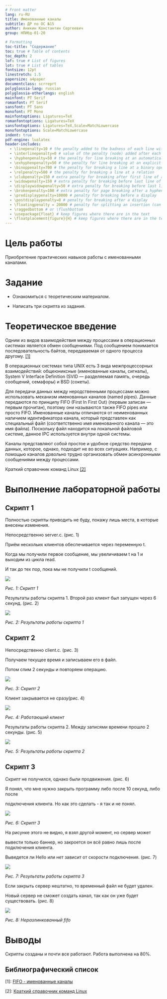 ```yaml
---
# Front matter
lang: ru-RU
title: Именованные каналы
subtitle: ДР по ОС №15
author: Аникин Константин Сергеевич
group: НПИбд-01-20

# Formatting
toc-title: "Содержание"
toc: true # Table of contents
toc_depth: 2
lof: true # List of figures
lot: true # List of tables
fontsize: 12pt
linestretch: 1.5
papersize: a4paper
documentclass: scrreprt
polyglossia-lang: russian
polyglossia-otherlangs: english
mainfont: PT Serif
romanfont: PT Serif
sansfont: PT Sans
monofont: PT Mono
mainfontoptions: Ligatures=TeX
romanfontoptions: Ligatures=TeX
sansfontoptions: Ligatures=TeX,Scale=MatchLowercase
monofontoptions: Scale=MatchLowercase
indent: true
pdf-engine: lualatex
header-includes:
  - \linepenalty=10 # the penalty added to the badness of each line within a paragraph (no associated penalty node) Increasing the value makes tex try to have fewer lines in the paragraph.
  - \interlinepenalty=0 # value of the penalty (node) added after each line of a paragraph.
  - \hyphenpenalty=50 # the penalty for line breaking at an automatically inserted hyphen
  - \exhyphenpenalty=50 # the penalty for line breaking at an explicit hyphen
  - \binoppenalty=700 # the penalty for breaking a line at a binary operator
  - \relpenalty=500 # the penalty for breaking a line at a relation
  - \clubpenalty=150 # extra penalty for breaking after first line of a paragraph
  - \widowpenalty=150 # extra penalty for breaking before last line of a paragraph
  - \displaywidowpenalty=50 # extra penalty for breaking before last line before a display math
  - \brokenpenalty=100 # extra penalty for page breaking after a hyphenated line
  - \predisplaypenalty=10000 # penalty for breaking before a display
  - \postdisplaypenalty=0 # penalty for breaking after a display
  - \floatingpenalty = 20000 # penalty for splitting an insertion (can only be split footnote in standard LaTeX)
  - \raggedbottom # or \flushbottom
  - \usepackage{float} # keep figures where there are in the text
  - \floatplacement{figure}{H} # keep figures where there are in the text
---
```


# Цель работы

Приобретение практических навыков работы с именованными каналами.

# Задание

- Ознакомиться с теоретическим материалом.

- Написать три скрипта из задания.

# Теоретическое введение 

Одним из видов взаимодействия между процессами в операционных системах
является обмен сообщениями. Под сообщением понимается последовательность
байтов, передаваемая от одного процесса другому. [[1]](https://www.opennet.ru/docs/RUS/linux_parallel/node17.html)

В операционных системах типа UNIX есть 3 вида межпроцессорных взаимодействий: общеюниксные (именованные каналы, сигналы), System V Interface
Definition (SVID — разделяемая память, очередь сообщений, семафоры) и BSD (сокеты).

Для передачи данных между неродственными процессами можно использовать
механизм именованных каналов (named pipes). Данные передаются по принципу
FIFO (First In First Out) (первым записан — первым прочитан), поэтому они называются 
также FIFO pipes или просто FIFO. Именованные каналы отличаются от
неименованных наличием идентификатора канала, который представлен 
как специальный файл (соответственно имя именованного канала — это имя файла). 
Поскольку файл находится на локальной файловой системе, 
данное IPC используется внутри одной системы.

Каналы представляют собой простое и удобное средство передачи данных, 
которое, однако, подходит не во всех ситуациях. Например, с помощью каналов 
довольно трудно организовать обмен асинхронными сообщениями между процессами.

Краткий справочник команд Linux [[2]](https://hpc.icc.ru/documentation/cmnds.pdf)

# Выполнение лабораторной работы

## Скрипт 1

Полностью скрипты приводить не буду, покажу лишь места, в которые внесены изменения.

Непосредственно server.c. (рис. 1)

Приём нескольих клиентов обеспечивается через переменную t.

Когда мы получили первое сообщение, мы увеличиваем t на 1 и выходим из цикла read.

И так до тех пор, пока мы не получили t сообщений.

![](https://raw.githubusercontent.com/RituLiot/os-15/main/images/11.png)

*Рис. 1: Скрипт 1*

Результаты работы скрипта 1. Второй раз клиент был запущен через 6 секунд. (рис. 2)

![](https://raw.githubusercontent.com/RituLiot/os-15/main/images/12.png)

*Рис. 2: Результаты работы скрипта 1*

## Скрипт 2

Непосредственно client.c. (рис. 3)

Получаем текущее время и записываем его в файл.

Потом спим 2 секунды и повторяем операцию.

![](https://raw.githubusercontent.com/RituLiot/os-15/main/images/21.png)

*Рис. 3: Скрипт 2*

Клиент закрывается не сразу(рис. 4)

![](https://raw.githubusercontent.com/RituLiot/os-15/main/images/22.png)

*Рис. 4: Работаюший клиент*

Результаты работы скрипта 2. Между записями времени прошло 2 секунды. (рис. 5)

![](https://raw.githubusercontent.com/RituLiot/os-15/main/images/23.png)

*Рис. 5: Результаты работы скрипта 2*

## Скрипт 3

Скрипт не получился, однако были продвижения. (рис. 6)

Я понял, что мне нужно закрыть программу либо после 10 секунд, либо после 

подключения клиента. Но как это сделать - я так и не понял.

![](https://raw.githubusercontent.com/RituLiot/os-15/main/images/31.png)

*Рис. 6: Скрипт 3*

На рисунке этого не видно, я взял другой момент, но сервер может

вывести только баннер, но закроется он всё равно лишь после подключения клиента.

Выведется ли Hello или нет зависит от скорости подключения. (рис. 7)

![](https://raw.githubusercontent.com/RituLiot/os-15/main/images/32.png)

*Рис. 7: Результаты работы скрипта 3*

Если закрыть сервер нештатно, то временный файл не будет удален.

Новый сервер не сможет создать канал, так как он уже будет существовать. (рис. 8)

![](https://raw.githubusercontent.com/RituLiot/os-15/main/images/6.png)

*Рис. 8: Неразлинкованный fifo*

# Выводы

Скрипты созданы и почти все работают. Работа выполнена на 80%.

## Библиографический список

[1]: [FIFO - именованные каналы](https://www.opennet.ru/docs/RUS/linux_parallel/node17.html)

[2]: [Краткий справочник команд Linux](https://hpc.icc.ru/documentation/cmnds.pdf)
